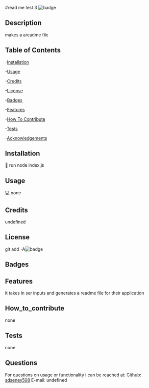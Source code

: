 #read me test 3 
![badge](https://img.shields.io/badge/license-MIT-brighblue)
## Description
makes a areadme file

## Table of Contents
-[Installation](#installation)

-[Usage](#usage)

-[Credits](#credits)

-[License](#license)

-[Badges](#badges)

-[Features](#features)

-[How To Contribute](#how_to_contribute)

-[Tests](#tests)

-[Acknowledgements](#acknowledgements)


## Installation
💾
run node index.js
## Usage
💻
none
## Credits
undefined
## License
git add -A![badge](https://img.shields.io/badge/license-MIT-blue)
## Badges

## Features
it takes in ser inputs and generates a readme file for their application
## How_to_contribute
none

## Tests
 none

## Questions
For questions on usage or functionality i can be reached at:
Github: [sdseney508](https://github.com/sdseney508)
E-mail: undefined
